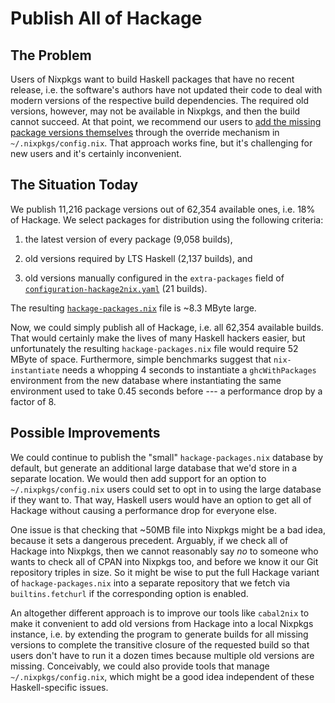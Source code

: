 Publish All of Hackage
======================

The Problem
-----------

Users of Nixpkgs want to build Haskell packages that have no recent release,
i.e. the software's authors have not updated their code to deal with modern
versions of the respective build dependencies. The required old versions,
however, may not be available in Nixpkgs, and then the build cannot succeed. At
that point, we recommend our users to
[add the missing package versions themselves][1] through the override mechanism
in `~/.nixpkgs/config.nix`. That approach works fine, but it's challenging for
new users and it's certainly inconvenient.

The Situation Today
-------------------

We publish 11,216 package versions out of 62,354 available ones, i.e. 18% of
Hackage. We select packages for distribution using the following criteria:

1. the latest version of every package (9,058 builds),

2. old versions required by LTS Haskell (2,137 builds), and

3. old versions manually configured in the `extra-packages` field of
   [`configuration-hackage2nix.yaml`][2] (21 builds).

The resulting [`hackage-packages.nix`][3] file is ~8.3 MByte large.

Now, we could simply publish all of Hackage, i.e. all 62,354 available builds.
That would certainly make the lives of many Haskell hackers easier, but
unfortunately the resulting `hackage-packages.nix` file would require 52 MByte
of space. Furthermore, simple benchmarks suggest that `nix-instantiate` needs a
whopping 4 seconds to instantiate a `ghcWithPackages` environment from the new
database where instantiating the same environment used to take 0.45 seconds
before --- a performance drop by a factor of 8.

Possible Improvements
---------------------

We could continue to publish the "small" `hackage-packages.nix` database by
default, but generate an additional large database that we'd store in a
separate location. We would then add support for an option to
`~/.nixpkgs/config.nix` users could set to opt in to using the large database
if they want to. That way, Haskell users would have an option to get all of
Hackage without causing a performance drop for everyone else.

One issue is that checking that ~50MB file into Nixpkgs might be a bad idea,
because it sets a dangerous precedent. Arguably, if we check all of Hackage
into Nixpkgs, then we cannot reasonably say *no* to someone who wants to check
all of CPAN into Nixpkgs too, and before we know it our Git repository triples
in size. So it might be wise to put the full Hackage variant of
`hackage-packages.nix` into a separate repository that we fetch via
`builtins.fetchurl` if the corresponding option is enabled.

An altogether different approach is to improve our tools like `cabal2nix` to
make it convenient to add old versions from Hackage into a local Nixpkgs
instance, i.e. by extending the program to generate builds for all missing
versions to complete the transitive closure of the requested build so that
users don't have to run it a dozen times because multiple old versions are
missing. Conceivably, we could also provide tools that manage
`~/.nixpkgs/config.nix`, which might be a good idea independent of these
Haskell-specific issues.


[1]: http://nixos.org/nixpkgs/manual/#how-to-create-nix-builds-for-your-own-private-haskell-packages
[2]: https://github.com/NixOS/nixpkgs/blob/master/pkgs/development/haskell-modules/configuration-hackage2nix.yaml
[3]: https://github.com/NixOS/nixpkgs/blob/master/pkgs/development/haskell-modules/hackage-packages.nix
